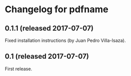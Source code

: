 Changelog for pdfname
=====================

0.1.1 (released 2017-07-07)
---------------------------

Fixed installation instructions (by Juan Pedro Villa-Isaza).

0.1 (released 2017-07-07)
-------------------------

First release.
